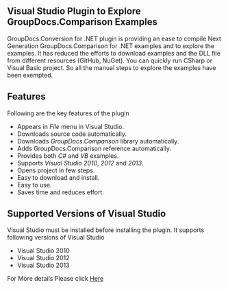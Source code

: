 ## Visual Studio Plugin to Explore GroupDocs.Comparison Examples

GroupDocs.Conversion for .NET plugin is providing an ease to compile Next Generation GroupDocs.Comparison for .NET  examples and to explore the examples. It has reduced the efforts to download examples and the DLL file from different resources (GitHub, NuGet). You can quickly run CSharp or Visual Basic project. So all the manual steps to explore the examples have been exempted.

## Features

Following are the key features of the plugin

+ Appears in *File* menu in Visual Studio.
+ Downloads source code automatically.
+ Downloads *GroupDocs.Comparison* library automatically.
+ Adds GroupDocs.Comparison reference automatically.
+ Provides both *C#* and *VB* examples.
+ Supports *Visual Studio 2010*, *2012* and *2013.*
+ Opens project in few steps.
+ Easy to download and install.
+ Easy to use.
+ Saves time and reduces effort.


## Supported Versions of Visual Studio

Visual Studio must be installed before installing the plugin. It supports following versions of Visual Studio
+ Visual Studio 2010
+ Visual Studio 2012
+ Visual Studio 2013

For More details Please click [Here](http://www.groupdocs.com/docs/display/comparisonnet/Visual+Studio+Plugin+to+Explore+GroupDocs.Comparison+Examples)
